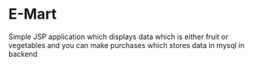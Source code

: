 # E-Mart

Simple JSP application which displays data which is either fruit or vegetables and you can make purchases which stores data in mysql in backend